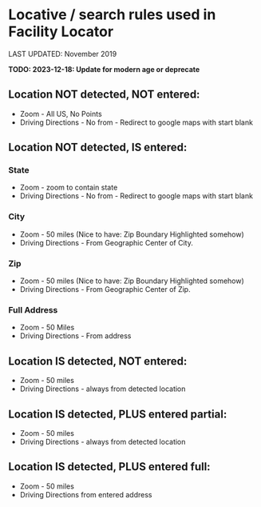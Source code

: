 # Locative / search rules used in Facility Locator
LAST UPDATED: November 2019

**TODO: 2023-12-18: Update for modern age or deprecate**

## Location NOT detected, NOT entered:

- Zoom - All US, No Points
- Driving Directions - No from - Redirect to google maps with start blank

## Location NOT detected, IS entered:

### State

- Zoom - zoom to contain state
- Driving Directions - No from - Redirect to google maps with start blank

### City

- Zoom - 50 miles (Nice to have: Zip Boundary Highlighted somehow)
- Driving Directions - From Geographic Center of City.


### Zip

- Zoom - 50 miles (Nice to have: Zip Boundary Highlighted somehow)
- Driving Directions - From Geographic Center of Zip.

### Full Address

- Zoom - 50 Miles
- Driving Directions - From address

## Location IS detected, NOT entered:

- Zoom - 50 miles
- Driving Directions - always from detected location

## Location IS detected, PLUS entered partial:

- Zoom - 50 miles
- Driving Directions - always from detected location

## Location IS detected, PLUS entered full:

- Zoom - 50 miles
- Driving Directions from entered address

